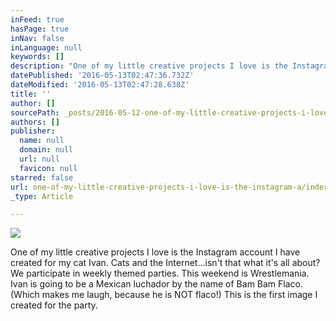 ```yaml
---
inFeed: true
hasPage: true
inNav: false
inLanguage: null
keywords: []
description: "One of my little creative projects I love is the Instagram account I have created for my cat Ivan. Cats and the Internet...isn't that what it's all about? We participate in weekly themed parties. This weekend is Wrestlemania. Ivan is going to be a Mexican luchador by the name of Bam Bam Flaco. (Which makes me laugh, because he is NOT flaco!) This is the first image I created for the party. "
datePublished: '2016-05-13T02:47:36.732Z'
dateModified: '2016-05-13T02:47:28.638Z'
title: ''
author: []
sourcePath: _posts/2016-05-12-one-of-my-little-creative-projects-i-love-is-the-instagram-a.md
authors: []
publisher:
  name: null
  domain: null
  url: null
  favicon: null
starred: false
url: one-of-my-little-creative-projects-i-love-is-the-instagram-a/index.html
_type: Article

---
```

![](https://the-grid-user-content.s3-us-west-2.amazonaws.com/9a48dc01-f555-4b73-a69d-c7af60dded40.png)

One of my little creative projects I love is the Instagram account I have created for my cat Ivan. Cats and the Internet...isn't that what it's all about? We participate in weekly themed parties. This weekend is Wrestlemania. Ivan is going to be a Mexican luchador by the name of Bam Bam Flaco. (Which makes me laugh, because he is NOT flaco!) This is the first image I created for the party.